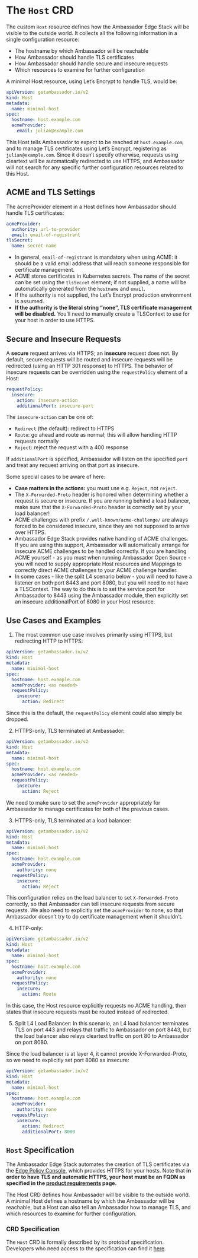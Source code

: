 # The `Host` CRD

The custom `Host` resource defines how the Ambassador Edge Stack will be visible to the outside world. It collects all the following information in a single configuration resource:

* The hostname by which Ambassador will be reachable
* How Ambassador should handle TLS certificates
* How Ambassador should handle secure and insecure requests
* Which resources to examine for further configuration

A minimal Host resource, using Let’s Encrypt to handle TLS, would be:

```yaml
apiVersion: getambassador.io/v2
kind: Host
metadata:
  name: minimal-host
spec:
  hostname: host.example.com
  acmeProvider:
    email: julian@example.com
```

This Host tells Ambassador to expect to be reached at `host.example.com`, and to manage TLS certificates using Let’s Encrypt, registering as `julian@example.com`. Since it doesn’t specify otherwise, requests using cleartext will be automatically redirected to use HTTPS, and Ambassador will not search for any specific further configuration resources related to this Host.

## ACME and TLS Settings

The acmeProvider element in a Host defines how Ambassador should handle TLS certificates:

```yaml
acmeProvider:
  authority: url-to-provider
  email: email-of-registrant
tlsSecret:
  name: secret-name
```

* In general, `email-of-registrant` is mandatory when using ACME: it should be a valid email address that will reach someone responsible for certificate management.
* ACME stores certificates in Kubernetes secrets. The name of the secret can be set using the `tlsSecret` element; if not supplied, a name will be automatically generated from the `hostname` and `email`.
* If the authority is not supplied, the Let’s Encrypt production environment is assumed.
* **If the authority is the literal string “none”, TLS certificate management will be disabled.** You’ll need to manually create a TLSContext to use for your host in order to use HTTPS.

## Secure and Insecure Requests

A **secure** request arrives via HTTPS; an **insecure** request does not. By default, secure requests will be routed and insecure requests will be redirected (using an HTTP 301 response) to HTTPS. The behavior of insecure requests can be overridden using the `requestPolicy` element of a Host:

```yaml
requestPolicy:
  insecure:
    action: insecure-action
    additionalPort: insecure-port
```

The `insecure-action` can be one of:

* `Redirect` (the default): redirect to HTTPS
* `Route`: go ahead and route as normal; this will allow handling HTTP requests normally
* `Reject`: reject the request with a 400 response

If `additionalPort` is specified, Ambassador will listen on the specified `port` and treat any request arriving on that port as insecure.

Some special cases to be aware of here:

* **Case matters in the actions:** you must use e.g. `Reject`, not `reject`.
* The `X-Forwarded-Proto` header is honored when determining whether a request is secure or insecure. If you are running behind a load balancer, make sure that the `X-Forwarded-Proto` header is correctly set by your load balancer!
* ACME challenges with prefix `/.well-known/acme-challenge/` are always forced to be considered insecure, since they are not supposed to arrive over HTTPS.
* Ambassador Edge Stack provides native handling of ACME challenges. If you are using this support, Ambassador will automatically arrange for insecure ACME challenges to be handled correctly. If you are handling ACME yourself - as you must when running Ambassador Open Source - you will need to supply appropriate Host resources and Mappings to correctly direct ACME challenges to your ACME challenge handler.
* In some cases - like the split L4 scenario below - you will need to have a listener on both port 8443 and port 8080, but you will need to not have a TLSContext. The way to do this is to set the service port for Ambassador to 8443 using the Ambassador module, then explicitly set an insecure additionalPort of 8080 in your Host resource.

## Use Cases and Examples

1. The most common use case involves primarily using HTTPS, but redirecting HTTP to HTTPS:

  ```yaml
  apiVersion: getambassador.io/v2
  kind: Host
  metadata:
    name: minimal-host
  spec:
    hostname: host.example.com
    acmeProvider: <as needed>
    requestPolicy:
      insecure:
        action: Redirect
  ```

  Since this is the default, the `requestPolicy` element could also simply be dropped.

2. HTTPS-only, TLS terminated at Ambassador:

  ```yaml
  apiVersion: getambassador.io/v2
  kind: Host
  metadata:
    name: minimal-host
  spec:
    hostname: host.example.com
    acmeProvider: <as needed>
    requestPolicy:
      insecure:
        action: Reject
  ```

  We need to make sure to set the `acmeProvider` appropriately for Ambassador to manage certificates for both of the previous cases.

3. HTTPS-only, TLS terminated at a load balancer:

  ```yaml
  apiVersion: getambassador.io/v2
  kind: Host
  metadata:
    name: minimal-host
  spec:
    hostname: host.example.com
    acmeProvider:
      authoriry: none
    requestPolicy:
      insecure:
        action: Reject
  ```

  This configuration relies on the load balancer to set `X-Forwarded-Proto` correctly, so that Ambassador can tell insecure requests from secure requests. We also need to explicitly set the `acmeProvider` to none, so that Ambassador doesn’t try to do certificate management when it shouldn’t.

4. HTTP-only:

  ```yaml
  apiVersion: getambassador.io/v2
  kind: Host
  metadata:
    name: minimal-host
  spec:
    hostname: host.example.com
    acmeProvider:
      authority: none
    requestPolicy:
      insecure:
        action: Route
  ```

  In this case, the Host resource explicitly requests no ACME handling, then states that insecure requests must be routed instead of redirected.

5. Split L4 Load Balancer: In this scenario, an L4 load balancer terminates TLS on port 443 and relays that traffic to Ambassador on port 8443, but the load balancer also relays cleartext traffic on port 80 to Ambassador on port 8080.

  Since the load balancer is at layer 4, it cannot provide X-Forwarded-Proto, so we need to explicitly set port 8080 as insecure:

  ```yaml
  apiVersion: getambassador.io/v2
  kind: Host
  metadata:
    name: minimal-host
  spec:
    hostname: host.example.com
    acmeProvider:
      authority: none
    requestPolicy:
      insecure:
        action: Redirect
        additionalPort: 8080
  ```

## `Host` Specification

The Ambassador Edge Stack automates the creation of TLS certificates via the [Edge Policy Console](../../about/edge-policy-console), which provides HTTPS for your hosts. Note that **in order to have TLS and automatic HTTPS, your host must be an FQDN as specified in the [product requirements](../../user-guide/product-requirements) page.**

The Host CRD defines how Ambassador will be visible to the outside world. A minimal Host defines a hostname by which the Ambassador will be reachable, but a Host can also tell an Ambassador how to manage TLS, and which resources to examine for further configuration.

### CRD Specification

The `Host` CRD is formally described by its protobuf specification. Developers who need access to the specification can find it [here](https://github.com/datawire/ambassador/blob/master/api/getambassador.io/v2/Host.proto).
